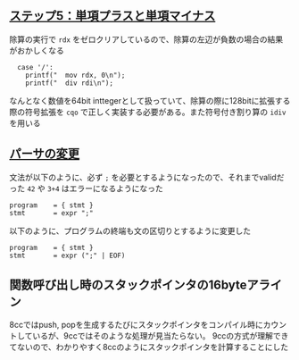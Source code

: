## [ステップ5：単項プラスと単項マイナス](https://www.sigbus.info/compilerbook/#%E3%82%B9%E3%83%86%E3%83%83%E3%83%975%E5%8D%98%E9%A0%85%E3%83%97%E3%83%A9%E3%82%B9%E3%81%A8%E5%8D%98%E9%A0%85%E3%83%9E%E3%82%A4%E3%83%8A%E3%82%B9)

除算の実行で `rdx` をゼロクリアしているので、除算の左辺が負数の場合の結果がおかしくなる

```
  case '/':
    printf("  mov rdx, 0\n");
    printf("  div rdi\n");
```

なんとなく数値を64bit inttegerとして扱っていて、除算の際に128bitに拡張する際の符号拡張を `cqo` で正しく実装する必要がある。また符号付き割り算の `idiv` を用いる

## [パーサの変更](https://www.sigbus.info/compilerbook/#%E3%83%91%E3%83%BC%E3%82%B5%E3%81%AE%E5%A4%89%E6%9B%B4)


文法が以下のように、必ず `;` を必要とするようになったので、それまでvalidだった `42` や `3+4` はエラーになるようになった

```
program    = { stmt }
stmt       = expr ";"
```

以下のように、プログラムの終端も文の区切りとするように変更した
```
program    = { stmt }
stmt       = expr (";" | EOF)
```

## 関数呼び出し時のスタックポインタの16byteアライン
8ccではpush, popを生成するたびにスタックポインタをコンパイル時にカウントしているが、9ccではそのような処理が見当たらない。
9ccの方式が理解できてないので、わかりやすく8ccのようにスタックポインタを計算することにした




